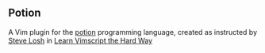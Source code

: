 ## Potion

A Vim plugin for the [potion](http://perl11.org/potion/index.html) programming language, created as instructed by [Steve Losh](http://stevelosh.com/) in [Learn Vimscript the Hard Way](http://learnvimscriptthehardway.stevelosh.com/chapters/41.html)
